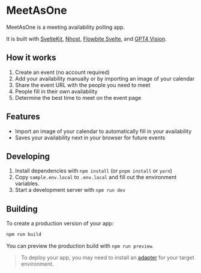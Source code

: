 # MeetAsOne

MeetAsOne is a meeting availability polling app.

It is built with [SvelteKit](https://kit.svelte.dev/), [Nhost](https://nhost.io/), [Flowbite Svelte](https://flowbite-svelte.com), and [GPT4 Vision](https://platform.openai.com/docs/guides/vision).

## How it works

1. Create an event (no account required)
2. Add your availability manually or by importing an image of your calendar
3. Share the event URL with the people you need to meet 
4. People fill in their own availability
5. Determine the best time to meet on the event page

## Features

* Import an image of your calendar to automatically fill in your availability
* Saves your availability next in your browser for future events

## Developing

1. Install dependencies with `npm install` (or `pnpm install` or `yarn`)
2. Copy `sample.env.local` to `.env.local` and fill out the environment variables.
3. Start a development server with `npm run dev`

## Building

To create a production version of your app:

```bash
npm run build
```

You can preview the production build with `npm run preview`.

> To deploy your app, you may need to install an [adapter](https://kit.svelte.dev/docs/adapters) for your target environment.
